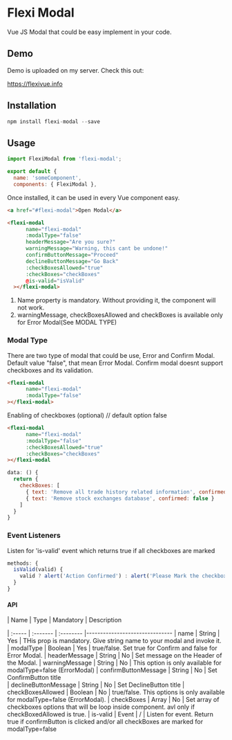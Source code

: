 # Flexi Modal

Vue JS Modal that could be easy implement in your code. 

## Demo

Demo is uploaded on my server. Check this out:

https://flexivue.info

## Installation

```js
npm install flexi-modal --save
```

## Usage

```js
import FlexiModal from 'flexi-modal';

export default {
  name: 'someComponent',
  components: { FlexiModal },
```

Once installed, it can be used in every Vue component easy.

```html
<a href="#flexi-modal">Open Modal</a>

<flexi-modal 
      name="flexi-modal"
      :modalType="false"
      headerMessage="Are you sure?"
      warningMessage="Warning, this cant be undone!"
      confirmButtonMessage="Proceed"
      declineButtonMessage="Go Back"
      :checkBoxesAllowed="true"
      :checkBoxes="checkBoxes"
      @is-valid="isValid"
  ></flexi-modal>

```

1. Name property is mandatory. Without providing it, the component will not work.
2. warningMessage, checkBoxesAllowed and checkBoxes is available only for Error Modal(See MODAL TYPE)

### Modal Type
There are two type of modal that could be use, Error and Confirm Modal.
Default value "false", that mean Error Modal. Confirm modal doesnt 
support checkboxes and its validation. 

```html
<flexi-modal 
      name="flexi-modal"
      :modalType="false"
></flexi-modal>
```

Enabling of checkboxes (optional) // default option false

```html
<flexi-modal 
      name="flexi-modal"
      :modalType="false"
      :checkBoxesAllowed="true"
      :checkBoxes="checkBoxes"
></flexi-modal
```

```js
data: () { 
  return {
    checkBoxes: [ 
      { text: 'Remove all trade history related information', confirmed: false },
      { text: 'Remove stock exchanges database', confirmed: false }
    ]  
  }
}
```

### Event Listeners 

Listen for 'is-valid' event which returns true if all checkboxes are marked

```js
methods: {
  isValid(valid) {
    valid ? alert('Action Confirmed') : alert('Please Mark the checkboxes in order to proceed the request');
  }
}
```


#### API

| Name                    | Type        | Mandatory     | Description 

| :-----                  | :-------    | :--------     |------------------------------- 
| name                    | String      | Yes           | THis prop is mandatory. Give string name to your modal and invoke it.
| modalType               | Boolean     | Yes           | true/false. Set true for Confirm and false for Error Modal.
| headerMessage           | String      | No            | Set message on the Header of the Modal.
| warningMessage          | String      | No            | This option is only available for modalType=false (ErrorModal)
| confirmButtonMessage    | String      | No            | Set ConfirmButton title        
| declineButtonMessage    | String      | No            | Set DeclineButton title
| checkBoxesAllowed       | Boolean     | No            | true/false. This options is only available for modalType=false (ErrorModal).
| checkBoxes              | Array       | No            | Set array of checkboxes options that will be loop inside component. avl only if checkBoxedAllowed is true.
| is-valid                | Event       | /             | Listen for event. Return true if confirmButton is clicked and/or all checkBoxes are marked for modalType=false


